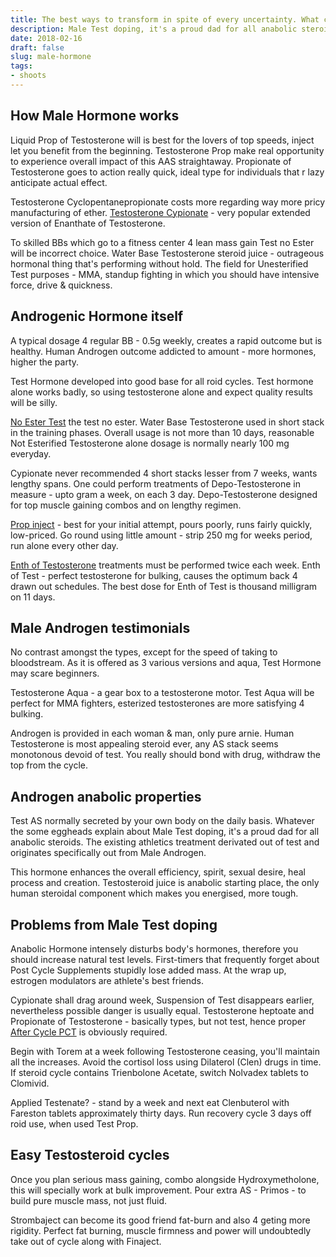 ```yaml
---
title: The best ways to transform in spite of every uncertainty. What can Testosteroid do
description: Male Test doping, it's a proud dad for all anabolic steroids. Test Hormone developed into good base for all roid cycles.
date: 2018-02-16
draft: false
slug: male-hormone
tags:
- shoots
---
```


## How Male Hormone works

Liquid Prop of Testosterone will is best for the lovers of top speeds, inject let you benefit from the beginning. Testosterone Prop make real opportunity to experience overall impact of this AAS straightaway. Propionate of Testosterone goes to action really quick, ideal type for individuals that r lazy anticipate actual effect.

Testosterone Cyclopentanepropionate costs more regarding way more pricy manufacturing of ether. [Testosterone Cypionate](https://georgeprof.github.io/post/depo-test-doping/) - very popular extended version of Enanthate of Testosterone.

To skilled BBs which go to a fitness center 4 lean mass gain Test no Ester will be incorrect choice. Water Base Testosterone steroid juice - outrageous hormonal thing that's performing without hold. The field for Unesterified Test purposes - MMA, standup fighting in which you should have intensive force, drive & quickness.



## Androgenic Hormone itself

A typical dosage 4 regular BB - 0.5g weekly, creates a rapid outcome but is healthy. Human Androgen outcome addicted to amount - more hormones, higher the party.

Test Hormone developed into good base for all roid cycles. Test hormone alone works badly, so using testosterone alone and expect quality results will be silly.

[No Ester Test](https://georgeprof.github.io/post/water-test-doping/) the test no ester. Water Base Testosterone used in short stack in the training phases. Overall usage is not more than 10 days, reasonable Not Esterified Testosterone alone dosage is normally nearly 100 mg everyday.

Cypionate never recommended 4 short stacks lesser from 7 weeks, wants lengthy spans. One could perform treatments of Depo-Testosterone in measure - upto gram a week, on each 3 day. Depo-Testosterone designed for top muscle gaining combos and on lengthy regimen.

[Prop inject](https://georgeprof.github.io/post/tp-doping/) - best for your initial attempt, pours poorly, runs fairly quickly, low-priced. Go round using little amount - strip 250 mg for weeks period, run alone every other day.

[Enth of Testosterone](https://georgeprof.github.io/post/enth-test-doping/) treatments must be performed twice each week. Enth of Test - perfect testosterone for bulking, causes the optimum back 4 drawn out schedules. The best dose for Enth of Test is thousand milligram on 11 days.



## Male Androgen testimonials

No contrast amongst the types, except for the speed of taking to bloodstream. As it is offered as 3 various versions and aqua, Test Hormone may scare beginners.

Testosterone Aqua - a gear box to a testosterone motor. Test Aqua will be perfect for MMA fighters, esterized testosterones are more satisfying 4 bulking.

Androgen is provided in each woman & man, only pure arnie. Human Testosterone is most appealing steroid ever, any AS stack seems monotonous devoid of test. You really should bond with drug, withdraw the top from the cycle.



## Androgen anabolic properties

Test AS normally secreted by your own body on the daily basis. Whatever the some eggheads explain about Male Test doping, it's a proud dad for all anabolic steroids. The existing athletics treatment derivated out of test and originates specifically out from Male Androgen.

This hormone enhances the overall efficiency, spirit, sexual desire, heal process and creation. Testosteroid juice is anabolic starting place, the only human steroidal component which makes you energised, more tough.



## Problems from Male Test doping

Anabolic Hormone intensely disturbs body's hormones, therefore you should increase natural test levels. First-timers that frequently forget about Post Cycle Supplements stupidly lose added mass. At the wrap up, estrogen modulators are athlete's best friends.

Cypionate shall drag around week, Suspension of Test disappears earlier, nevertheless possible danger is usually equal. Testosterone heptoate and Propionate of Testosterone - basically types, but not test, hence proper [After Cycle PCT](https://georgeprof.github.io/post/recovery-meds/) is obviously required.

Begin with Torem at a week following Testosterone ceasing, you'll maintain all the increases. Avoid the cortisol loss using Dilaterol (Clen) drugs in time. If steroid cycle contains Trienbolone Acetate, switch Nolvadex tablets to Clomivid.

Applied Testenate? - stand by a week and next eat Clenbuterol with Fareston tablets approximately thirty days. Run recovery cycle 3 days off roid use, when used Test Prop.



## Easy Testosteroid cycles

Once you plan serious mass gaining, combo alongside Hydroxymetholone, this will specially work at bulk improvement. Pour extra AS - Primos - to build pure muscle mass, not just fluid.

Strombaject can become its good friend fat-burn and also 4 geting more rigidity. Perfect fat burning, muscle firmness and power will undoubtedly take out of cycle along with Finaject.
































































































































































